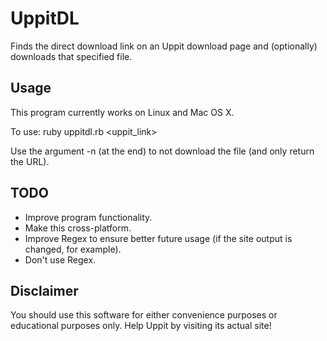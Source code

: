 UppitDL
=======

Finds the direct download link on an Uppit download page and (optionally) downloads that specified file.


Usage
-----

This program currently works on Linux and Mac OS X.

To use:
    ruby uppitdl.rb <uppit_link>

Use the argument -n (at the end) to not download the file (and only return the URL).


TODO
----

 - Improve program functionality.
 - Make this cross-platform.
 - Improve Regex to ensure better future usage (if the site output is changed, for example).
 - Don't use Regex.

Disclaimer
----------

You should use this software for either convenience purposes or educational purposes only. Help Uppit by visiting its actual site!